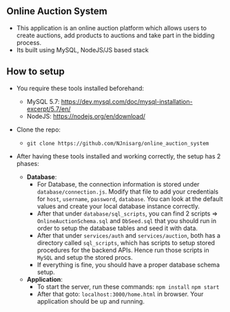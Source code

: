 ## Online Auction System
- This application is an online auction platform which allows users to create auctions, add products to auctions and take part in the bidding process.
- Its built using MySQL, NodeJS/JS based stack

## How to setup

- You require these tools installed beforehand:
    - MySQL 5.7: https://dev.mysql.com/doc/mysql-installation-excerpt/5.7/en/
    - NodeJS: https://nodejs.org/en/download/

- Clone the repo:
    - `git clone https://github.com/NJnisarg/online_auction_system`

- After having these tools installed and working correctly, the setup has 2 phases:
    - **Database**:
        - For Database, the connection information is stored under `database/connection.js`. Modify that file to add your credentials for `host`, `username`, `password`, `database`. You can look at the default values and create your local database instance correctly.
        - After that under `database/sql_scripts`, you can find 2 scripts => `OnlineAuctionSchema.sql` and `DbSeed.sql` that you should run in order to setup the database tables and seed it with data.
        - After that under `services/auth` and `services/auction`, both has a directory called `sql_scripts`, which has scripts to setup stored procedures for the backend APIs. Hence run those scripts in `MySQL` and setup the stored procs.
        - If everything is fine, you should have a proper database schema setup.
    - **Application**:
        - To start the server, run these commands:
        `npm install`
        `npm start`
        - After that goto: `localhost:3000/home.html` in browser. Your application should be up and running.